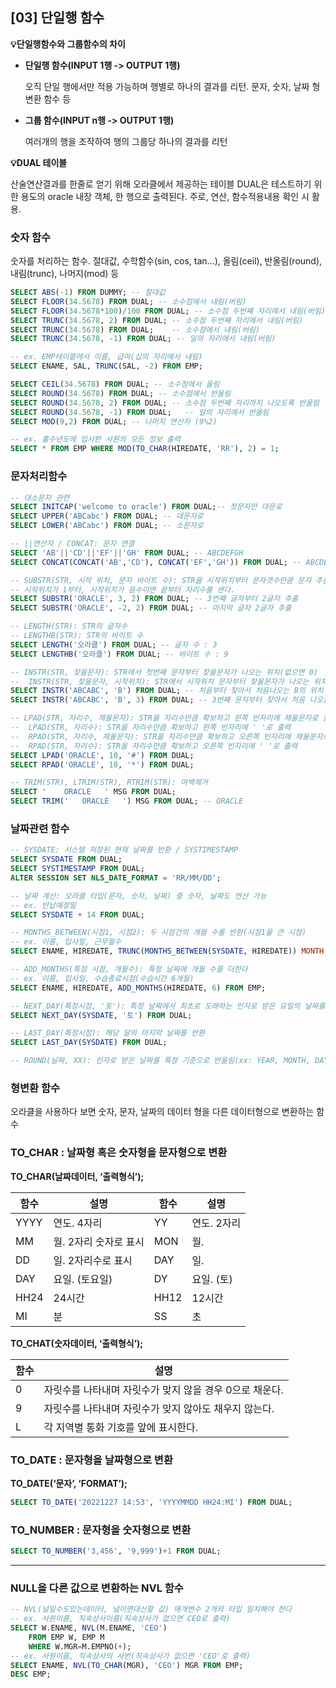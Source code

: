 ## [03] 단일행 함수

**💡단일행함수와 그룹함수의 차이**

- **단일행 함수(INPUT 1행 -> OUTPUT 1행)**

  오직 단일 행에서만 적용 가능하며 행별로 하나의 결과를 리턴. 문자, 숫자, 날짜 형변환 함수 등

- **그룹 함수(INPUT n행 -> OUTPUT 1행)**

  여러개의 행을 조작하여 행의 그룹당 하나의 결과를 리턴



**💡DUAL 테이블**

산술연산결과를 한줄로 얻기 위해 오라클에서 제공하는 테이블 DUAL은 테스트하기 위한 용도의 oracle 내장 객체, 한 행으로 출력된다. 주로, 연산, 함수적용내용 확인 시 활용.



### 숫자 함수

숫자를 처리하는 함수. 절대값, 수학함수(sin, cos, tan…), 올림(ceil), 반올림(round), 내림(trunc), 나머지(mod) 등

```sql
SELECT ABS(-1) FROM DUMMY; -- 절대값
SELECT FLOOR(34.5678) FROM DUAL; -- 소수점에서 내림(버림)
SELECT FLOOR(34.5678*100)/100 FROM DUAL; -- 소수점 두번째 자리에서 내림(버림)
SELECT TRUNC(34.5678, 2) FROM DUAL; -- 소수점 두번째 자리에서 내림(버림)
SELECT TRUNC(34.5678) FROM DUAL;    -- 소수점에서 내림(버림)
SELECT TRUNC(34.5678, -1) FROM DUAL; -- 일의 자리에서 내림(버림)

-- ex. EMP테이블에서 이름, 급여(십의 자리에서 내림)
SELECT ENAME, SAL, TRUNC(SAL, -2) FROM EMP;

SELECT CEIL(34.5678) FROM DUAL; -- 소수점에서 올림
SELECT ROUND(34.5678) FROM DUAL; -- 소수점에서 반올림
SELECT ROUND(34.5678, 2) FROM DUAL; -- 소수점 두번째 자리까지 나오도록 반올림
SELECT ROUND(34.5678, -1) FROM DUAL;   -- 일의 자리에서 반올림
SELECT MOD(9,2) FROM DUAL; -- 나머지 연산자 (9%2)

-- ex. 홀수년도에 입사한 사원의 모든 정보 출력
SELECT * FROM EMP WHERE MOD(TO_CHAR(HIREDATE, 'RR'), 2) = 1;
```



### 문자처리함수

```sql
-- 대소문자 관련
SELECT INITCAP('welcome to oracle') FROM DUAL;-- 첫문자만 대문로
SELECT UPPER('ABCabc') FROM DUAL; -- 대문자로
SELECT LOWER('ABCabc') FROM DUAL; -- 소문자로

-- ||연산자 / CONCAT: 문자 연결
SELECT 'AB'||'CD'||'EF'||'GH' FROM DUAL; -- ABCDEFGH
SELECT CONCAT(CONCAT('AB','CD'), CONCAT('EF','GH')) FROM DUAL; -- ABCDEFGH

-- SUBSTR(STR, 시작 위치, 문자 바이트 수): STR을 시작위치부터 문자갯수만큼 문자 추출
-- 시작위치가 1부터, 시작위치가 음수이면 끝부터 자리수를 센다.
SELECT SUBSTR('ORACLE', 3, 2) FROM DUAL; -- 3번째 글자부터 2글자 추출
SELECT SUBSTR('ORACLE', -2, 2) FROM DUAL; -- 마지막 글자 2글자 추출

-- LENGTH(STR): STR의 글자수
-- LENGTHB(STR): STR의 바이트 수
SELECT LENGTH('오라클') FROM DUAL; -- 글자 수 : 3
SELECT LENGTHB('오라클') FROM DUAL; -- 바이트 수 : 9

-- INSTR(STR, 찾을문자): STR에서 첫번째 문자부터 찾을문자가 나오는 위치(없으면 0)
--  INSTR(STR, 찾을문자, 시작위치): STR에서 시작위치 문자부터 찾을문자가 나오는 위치
SELECT INSTR('ABCABC', 'B') FROM DUAL; -- 처음부터 찾아서 처음나오는 B의 위치 : 2
SELECT INSTR('ABCABC', 'B', 3) FROM DUAL; -- 3번째 문자부터 찾아서 처음 나오는 B의 위치 : 5

-- LPAD(STR, 자리수, 채울문자): STR을 자리수만큼 확보하고 왼쪽 빈자리에 채울문자로 출력
--  LPAD(STR, 자리수): STR을 자리수만큼 확보하고 왼쪽 빈자리에 ' '로 출력
--  RPAD(STR, 자리수, 채울문자): STR을 자리수만큼 확보하고 오른쪽 빈자리에 채울문자로 출력
--  RPAD(STR, 자리수): STR을 자리수만큼 확보하고 오른쪽 빈자리에 ' '로 출력
SELECT LPAD('ORACLE', 10, '#') FROM DUAL;
SELECT RPAD('ORACLE', 10, '*') FROM DUAL;

-- TRIM(STR), LTRIM(STR), RTRIM(STR): 여백제거
SELECT '    ORACLE   ' MSG FROM DUAL;
SELECT TRIM('   ORACLE   ') MSG FROM DUAL; -- ORACLE
```



### 날짜관련 함수

```sql
-- SYSDATE: 시스템 저장된 현재 날짜를 반환 / SYSTIMESTAMP
SELECT SYSDATE FROM DUAL;
SELECT SYSTIMESTAMP FROM DUAL;
ALTER SESSION SET NLS_DATE_FORMAT = 'RR/MM/DD';

-- 날짜 계산: 오라클 타입(문자, 숫자, 날짜) 중 숫자, 날짜도 연산 가능
-- ex. 반납예정일 
SELECT SYSDATE + 14 FROM DUAL;

-- MONTHS_BETWEEN(시점1, 시점2): 두 시점간의 개월 수를 반환(시점1을 큰 시점)
-- ex. 이름, 입사일, 근무월수
SELECT ENAME, HIREDATE, TRUNC(MONTHS_BETWEEN(SYSDATE, HIREDATE)) MONTH FROM EMP;

-- ADD_MONTHS(특정 시점, 개월수): 특정 날짜에 개월 수를 더한다
-- ex. 이름, 입사일, 수습종료시점(수습시간 6개월)
SELECT ENAME, HIREDATE, ADD_MONTHS(HIREDATE, 6) FROM EMP;

-- NEXT_DAY(특정시점, '토'): 특정 날짜에서 최초로 도래하는 인자로 받은 요일의 날짜를 반환
SELECT NEXT_DAY(SYSDATE, '토') FROM DUAL;

-- LAST_DAY(특정시점): 해당 달의 마지막 날짜를 반환
SELECT LAST_DAY(SYSDATE) FROM DUAL;

-- ROUND(날짜, XX): 인자로 받은 날짜를 특정 기준으로 반올림(xx: YEAR, MONTH, DAY)
```



### 형변환 함수

오라클을 사용하다 보면 숫자, 문자, 날짜의 데이터 형을 다른 데이터형으로 변환하는 함수

### TO_CHAR : 날짜형 혹은 숫자형을 문자형으로 변환

**TO_CHAR(날짜데이터, ‘출력형식’);**

| 함수 | 설명                  | 함수 | 설명         |
| ---- | --------------------- | ---- | ------------ |
| YYYY | 연도. 4자리           | YY   | 연도.  2자리 |
| MM   | 월. 2자리 숫자로 표시 | MON  | 월.          |
| DD   | 일. 2자리수로 표시    | DAY  | 일.          |
| DAY  | 요일.  (토요일)       | DY   | 요일. (토)   |
| HH24 | 24시간                | HH12 | 12시간       |
| MI   | 분                    | SS   | 초           |

**TO_CHAT(숫자데이터, ‘출력형식’);**

| 함수 | 설명                                                    |
| ---- | ------------------------------------------------------- |
| 0    | 자릿수를 나타내며 자릿수가 맞지 않을 경우 0으로 채운다. |
| 9    | 자릿수를 나타내며 자릿수가 맞지 않아도 채우지 않는다.   |
| L    | 각 지역별 통화 기호를 앞에 표시한다.                    |



### TO_DATE : 문자형을 날짜형으로 변환

**TO_DATE(‘문자’, ‘FORMAT’);**

```sql
SELECT TO_DATE('20221227 14:53', 'YYYYMMDD HH24:MI') FROM DUAL;
```



### TO_NUMBER : 문자형을 숫자형으로 변환

```sql
SELECT TO_NUMBER('3,456', '9,999')+1 FROM DUAL;
```

----



### NULL을 다른 값으로 변환하는 NVL 함수

```sql
-- NVL(널일수도있는데이터, 널이면대신할 값) 매개변수 2개의 타입 일치해야 한다
-- ex. 사원이름, 직속상사이름(직속상사가 없으면 CEO로 출력)
SELECT W.ENAME, NVL(M.ENAME, 'CEO')
    FROM EMP W, EMP M
    WHERE W.MGR=M.EMPNO(+);
-- ex. 사원이름, 직속상사의 사번(직속상사가 없으면 'CEO'로 출력)
SELECT ENAME, NVL(TO_CHAR(MGR), 'CEO') MGR FROM EMP;
DESC EMP;
```

